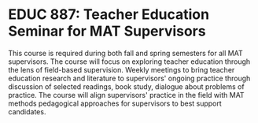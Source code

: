 # EDUC 887: Teacher Education Seminar for MAT Supervisors

This course is required during both fall and spring semesters for all MAT supervisors. The course will focus on exploring teacher education through the lens of field-based supervision. Weekly meetings to bring teacher education research and literature to supervisors' ongoing practice through discussion of selected readings, book study, dialogue about problems of practice. The course will align supervisors' practice in the field with MAT methods pedagogical approaches for supervisors to best support candidates.